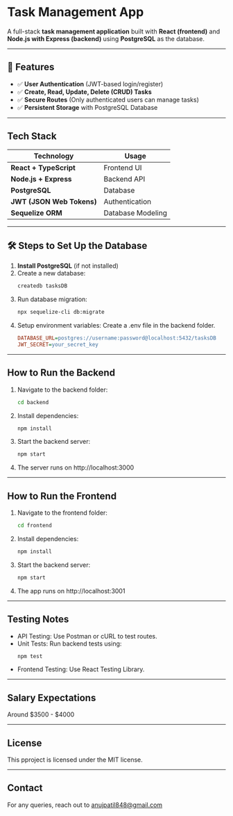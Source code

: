 # Task Management App

A full-stack **task management application** built with **React (frontend)** and **Node.js with Express (backend)** using **PostgreSQL** as the database.

---

## 🚀 Features

- ✅ **User Authentication** (JWT-based login/register)
- ✅ **Create, Read, Update, Delete (CRUD) Tasks**
- ✅ **Secure Routes** (Only authenticated users can manage tasks)
- ✅ **Persistent Storage** with PostgreSQL Database

---

## Tech Stack

| Technology       | Usage                 |
|-----------------|----------------------|
| **React + TypeScript** | Frontend UI |
| **Node.js + Express**  | Backend API |
| **PostgreSQL**        | Database |
| **JWT (JSON Web Tokens)** | Authentication |
| **Sequelize ORM**      | Database Modeling |

---

## 🛠 Steps to Set Up the Database

1. **Install PostgreSQL** (if not installed)
2. Create a new database:
   ```sh
   createdb tasksDB
3. Run database migration:
   ```sh
   npx sequelize-cli db:migrate
4. Setup environment variables:
   Create a .env file in the backend folder.
   ```ini
   DATABASE_URL=postgres://username:password@localhost:5432/tasksDB
   JWT_SECRET=your_secret_key

---

## How to Run the Backend

1. Navigate to the backend folder:
   ```sh
   cd backend
2. Install dependencies:
   ```sh
   npm install
3. Start the backend server:
   ```sh
   npm start
4. The server runs on http://localhost:3000

---

## How to Run the Frontend

1. Navigate to the frontend folder:
   ```sh
   cd frontend
2. Install dependencies:
   ```sh
   npm install
3. Start the backend server:
   ```sh
   npm start
4. The app runs on http://localhost:3001

---

## Testing Notes
- API Testing: Use Postman or cURL to test routes.
- Unit Tests: Run backend tests using:
  ```sh
  npm test
- Frontend Testing: Use React Testing Library.

---

## Salary Expectations
Around $3500 - $4000

---

## License
This pproject is licensed under the MIT license.

---

## Contact
For any queries, reach out to anujpatil848@gmail.com
